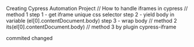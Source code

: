 Creating Cypress Automation Project
// How to handle iframes in cypress
// method 1 
   step 1 - get iframe unique css selector
   step 2 - yield body in variable (el[0].contentDocument.body)
   step 3 - wrap body
// method 2 
   its(el[0].contentDocument.body)
// method 3
  by plugin cypress-iframe


  commited changed
  
